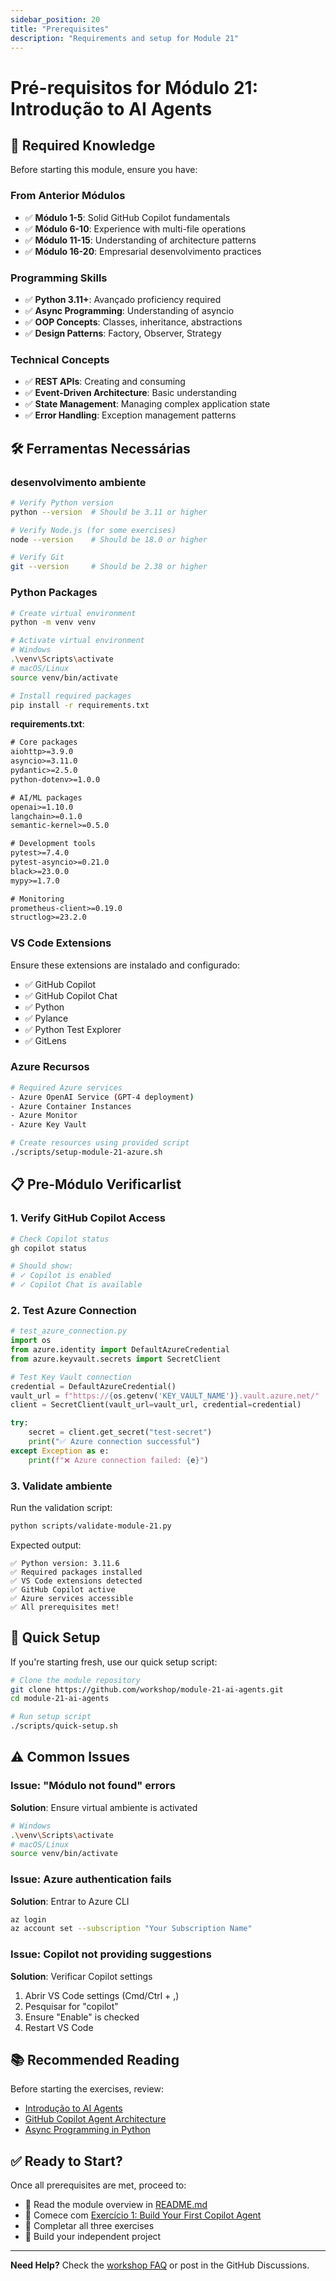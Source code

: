 ```yaml
---
sidebar_position: 20
title: "Prerequisites"
description: "Requirements and setup for Module 21"
---
```


# Pré-requisitos for Módulo 21: Introdução to AI Agents

## 🎯 Required Knowledge

Before starting this module, ensure you have:

### From Anterior Módulos
- ✅ **Módulo 1-5**: Solid GitHub Copilot fundamentals
- ✅ **Módulo 6-10**: Experience with multi-file operations
- ✅ **Módulo 11-15**: Understanding of architecture patterns
- ✅ **Módulo 16-20**: Empresarial desenvolvimento practices

### Programming Skills
- ✅ **Python 3.11+**: Avançado proficiency required
- ✅ **Async Programming**: Understanding of asyncio
- ✅ **OOP Concepts**: Classes, inheritance, abstractions
- ✅ **Design Patterns**: Factory, Observer, Strategy

### Technical Concepts
- ✅ **REST APIs**: Creating and consuming
- ✅ **Event-Driven Architecture**: Basic understanding
- ✅ **State Management**: Managing complex application state
- ✅ **Error Handling**: Exception management patterns

## 🛠️ Ferramentas Necessárias

### desenvolvimento ambiente
```bash
# Verify Python version
python --version  # Should be 3.11 or higher

# Verify Node.js (for some exercises)
node --version    # Should be 18.0 or higher

# Verify Git
git --version     # Should be 2.38 or higher
```

### Python Packages
```bash
# Create virtual environment
python -m venv venv

# Activate virtual environment
# Windows
.\venv\Scripts\activate
# macOS/Linux
source venv/bin/activate

# Install required packages
pip install -r requirements.txt
```

**requirements.txt**:
```txt
# Core packages
aiohttp>=3.9.0
asyncio>=3.11.0
pydantic>=2.5.0
python-dotenv>=1.0.0

# AI/ML packages
openai>=1.10.0
langchain>=0.1.0
semantic-kernel>=0.5.0

# Development tools
pytest>=7.4.0
pytest-asyncio>=0.21.0
black>=23.0.0
mypy>=1.7.0

# Monitoring
prometheus-client>=0.19.0
structlog>=23.2.0
```

### VS Code Extensions
Ensure these extensions are instalado and configurado:
- ✅ GitHub Copilot
- ✅ GitHub Copilot Chat
- ✅ Python
- ✅ Pylance
- ✅ Python Test Explorer
- ✅ GitLens

### Azure Recursos
```bash
# Required Azure services
- Azure OpenAI Service (GPT-4 deployment)
- Azure Container Instances
- Azure Monitor
- Azure Key Vault

# Create resources using provided script
./scripts/setup-module-21-azure.sh
```

## 📋 Pre-Módulo Verificarlist

### 1. Verify GitHub Copilot Access
```bash
# Check Copilot status
gh copilot status

# Should show:
# ✓ Copilot is enabled
# ✓ Copilot Chat is available
```

### 2. Test Azure Connection
```python
# test_azure_connection.py
import os
from azure.identity import DefaultAzureCredential
from azure.keyvault.secrets import SecretClient

# Test Key Vault connection
credential = DefaultAzureCredential()
vault_url = f"https://{os.getenv('KEY_VAULT_NAME')}.vault.azure.net/"
client = SecretClient(vault_url=vault_url, credential=credential)

try:
    secret = client.get_secret("test-secret")
    print("✅ Azure connection successful")
except Exception as e:
    print(f"❌ Azure connection failed: {e}")
```

### 3. Validate ambiente
Run the validation script:
```bash
python scripts/validate-module-21.py
```

Expected output:
```
✅ Python version: 3.11.6
✅ Required packages installed
✅ VS Code extensions detected
✅ GitHub Copilot active
✅ Azure services accessible
✅ All prerequisites met!
```

## 🚀 Quick Setup

If you're starting fresh, use our quick setup script:
```bash
# Clone the module repository
git clone https://github.com/workshop/module-21-ai-agents.git
cd module-21-ai-agents

# Run setup script
./scripts/quick-setup.sh
```

## ⚠️ Common Issues

### Issue: "Módulo not found" errors
**Solution**: Ensure virtual ambiente is activated
```bash
# Windows
.\venv\Scripts\activate
# macOS/Linux
source venv/bin/activate
```

### Issue: Azure authentication fails
**Solution**: Entrar to Azure CLI
```bash
az login
az account set --subscription "Your Subscription Name"
```

### Issue: Copilot not providing suggestions
**Solution**: Verificar Copilot settings
1. Abrir VS Code settings (Cmd/Ctrl + ,)
2. Pesquisar for "copilot"
3. Ensure "Enable" is checked
4. Restart VS Code

## 📚 Recommended Reading

Before starting the exercises, review:
- [Introdução to AI Agents](https://docs.microsoft.com/ai-agents)
- [GitHub Copilot Agent Architecture](https://github.blog/copilot-agents)
- [Async Programming in Python](https://docs.python.org/3/library/asyncio.html)

## ✅ Ready to Start?

Once all prerequisites are met, proceed to:
- 📖 Read the module overview in [README.md](./index)
- 🏃 Comece com [Exercício 1: Build Your First Copilot Agent](./exercise1-overview)
- 🎯 Completar all three exercises
- 🚀 Build your independent project

---

**Need Help?** Check the [workshop FAQ](/docs/guias/faq) or post in the GitHub Discussions.